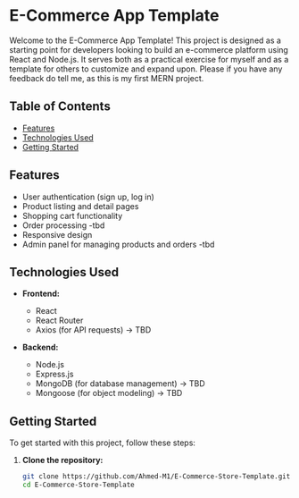# E-Commerce App Template

Welcome to the E-Commerce App Template! This project is designed as a starting point for developers looking to build an e-commerce platform using React and Node.js. It serves both as a practical exercise for myself and as a template for others to customize and expand upon.
Please if you have any feedback do tell me, as this is my first MERN project.

## Table of Contents

- [Features](#features)
- [Technologies Used](#technologies-used)
- [Getting Started](#getting-started)

## Features

- User authentication (sign up, log in)
- Product listing and detail pages
- Shopping cart functionality
- Order processing -tbd
- Responsive design
- Admin panel for managing products and orders -tbd

## Technologies Used

- **Frontend:**

  - React
  - React Router
  - Axios (for API requests) -> TBD

- **Backend:**
  - Node.js
  - Express.js
  - MongoDB (for database management) -> TBD
  - Mongoose (for object modeling) -> TBD

## Getting Started

To get started with this project, follow these steps:

1. **Clone the repository:**
   ```bash
   git clone https://github.com/Ahmed-M1/E-Commerce-Store-Template.git
   cd E-Commerce-Store-Template
   ```
